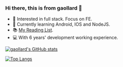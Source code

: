 ### Hi there, this is from gaollard 👋

- 🔭 Interested in full stack. Focus on FE.
- 🌱 Currently learning Android, IOS and NodeJS.
- 📚 [My Reading List](https://github.com/gaollard/gaollard/blob/main/reading-list.md).
- 💻 With 6 years' development working experience.

[![gaollard's GitHub stats](https://github-readme-stats.vercel.app/api?username=gaollard&count_private=true&show_icons=true&theme=tokyonight)](https://github.com/gaollard/github-readme-stats)

[![Top Langs](https://github-readme-stats.vercel.app/api/top-langs/?username=gaollard&card_width=446&langs_count=10&&theme=tokyonight&&layout=compact)](https://github.com/gaollard/github-readme-stats)
